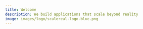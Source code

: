 ```yaml
---
title: Welcome
description: We build applications that scale beyond reality
image: images/logo/scalereal-logo-blue.png
---
```

